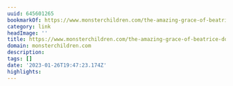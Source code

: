 ```yaml
---
uuid: 645601265
bookmarkOf: https://www.monsterchildren.com/the-amazing-grace-of-beatrice-domond/
category: link
headImage: ''
title: https://www.monsterchildren.com/the-amazing-grace-of-beatrice-domond/
domain: monsterchildren.com
description: 
tags: []
date: '2023-01-26T19:47:23.174Z'
highlights: 
---
```




